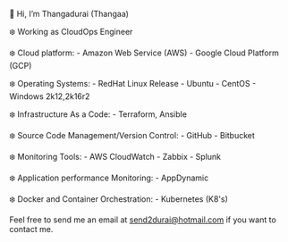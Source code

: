 👋 Hi, I’m Thangadurai (Thangaa)

❄️ Working as CloudOps Engineer

❄️ Cloud platform: 
        - Amazon Web Service (AWS)
        - Google Cloud Platform (GCP)
        
❄️ Operating Systems:
        - RedHat Linux Release
        - Ubuntu
        - CentOS
        - Windows 2k12,2k16r2
        
❄️ Infrastructure As a Code:
        - Terraform, Ansible
        
❄️ Source Code Management/Version Control:
        - GitHub
        - Bitbucket
        
❄️ Monitoring Tools:
        - AWS CloudWatch
        - Zabbix
        - Splunk

❄️ Application performance Monitoring:
        - AppDynamic
     
❄️ Docker and Container Orchestration:
        - Kubernetes (K8's)
        
 Feel free to send me an email at send2durai@hotmail.com if you want to contact me.
